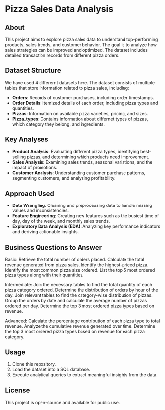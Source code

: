 # Pizza Sales Data Analysis

## About

This project aims to explore pizza sales data to understand top-performing products, sales trends, and customer behavior. The goal is to analyze how sales strategies can be improved and optimized. The dataset includes detailed transaction records from different pizza orders.

## Dataset Structure

We have used 4 differernt datasets here. The dataset consists of multiple tables that store information related to pizza sales, including:

- **Orders**: Records of customer purchases, including order timestamps.
- **Order Details**: Itemized details of each order, including pizza types and quantities.
- **Pizzas**: Information on available pizza varieties, pricing, and sizes.
- **Pizza_types**: Contains information about differnet types of pizzas, which category they belong, and ingredients.

## Key Analyses

- **Product Analysis**: Evaluating different pizza types, identifying best-selling pizzas, and determining which products need improvement.
- **Sales Analysis**: Examining sales trends, seasonal variations, and the impact of promotions.
- **Customer Analysis**: Understanding customer purchase patterns, segmenting customers, and analyzing profitability.

## Approach Used

- **Data Wrangling**: Cleaning and preprocessing data to handle missing values and inconsistencies.
- **Feature Engineering**: Creating new features such as the busiest time of day, day of the week, and monthly sales trends.
- **Exploratory Data Analysis (EDA)**: Analyzing key performance indicators and deriving actionable insights.

## Business Questions to Answer

Basic:
Retrieve the total number of orders placed.
Calculate the total revenue generated from pizza sales.
Identify the highest-priced pizza.
Identify the most common pizza size ordered.
List the top 5 most ordered pizza types along with their quantities.


Intermediate:
Join the necessary tables to find the total quantity of each pizza category ordered.
Determine the distribution of orders by hour of the day.
Join relevant tables to find the category-wise distribution of pizzas.
Group the orders by date and calculate the average number of pizzas ordered per day.
Determine the top 3 most ordered pizza types based on revenue.

Advanced:
Calculate the percentage contribution of each pizza type to total revenue.
Analyze the cumulative revenue generated over time.
Determine the top 3 most ordered pizza types based on revenue for each pizza category.
## Usage

1. Clone this repository.
2. Load the dataset into a SQL database.
3. Execute analytical queries to extract meaningful insights from the data.

## License

This project is open-source and available for public use.

